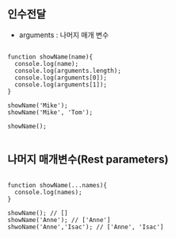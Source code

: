 
## 인수전달
- arguments : 나머지 매개 변수

<pre><code>
function showName(name){
  console.log(name);
  console.log(arguments.length);
  console.log(arguments[0]);
  console.log(arguments[1]);
}

showName('Mike');
showName('Mike', 'Tom');

showName();

</code></pre>

## 나머지 매개변수(Rest parameters)
<pre><code>
function showName(...names){
  console.log(names);
}

showName(); // []
showName('Anne'); // ['Anne']
shwoName('Anne','Isac'); // ['Anne', 'Isac']
</code></pre>
